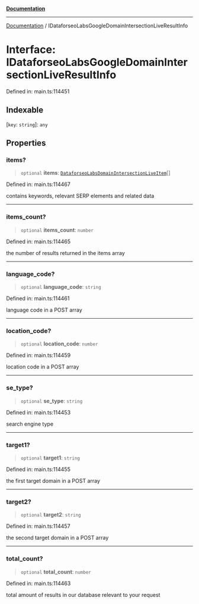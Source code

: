 [**Documentation**](../README.md)

***

[Documentation](../README.md) / IDataforseoLabsGoogleDomainIntersectionLiveResultInfo

# Interface: IDataforseoLabsGoogleDomainIntersectionLiveResultInfo

Defined in: main.ts:114451

## Indexable

\[`key`: `string`\]: `any`

## Properties

### items?

> `optional` **items**: [`DataforseoLabsDomainIntersectionLiveItem`](../classes/DataforseoLabsDomainIntersectionLiveItem.md)[]

Defined in: main.ts:114467

contains keywords, relevant SERP elements and related data

***

### items\_count?

> `optional` **items\_count**: `number`

Defined in: main.ts:114465

the number of results returned in the items array

***

### language\_code?

> `optional` **language\_code**: `string`

Defined in: main.ts:114461

language code in a POST array

***

### location\_code?

> `optional` **location\_code**: `number`

Defined in: main.ts:114459

location code in a POST array

***

### se\_type?

> `optional` **se\_type**: `string`

Defined in: main.ts:114453

search engine type

***

### target1?

> `optional` **target1**: `string`

Defined in: main.ts:114455

the first target domain in a POST array

***

### target2?

> `optional` **target2**: `string`

Defined in: main.ts:114457

the second target domain in a POST array

***

### total\_count?

> `optional` **total\_count**: `number`

Defined in: main.ts:114463

total amount of results in our database relevant to your request
